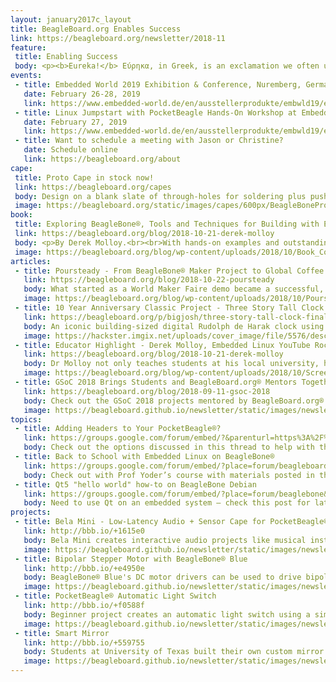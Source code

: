 ```yaml
---
layout: january2017c_layout
title: BeagleBoard.org Enables Success
link: https://beagleboard.org/newsletter/2018-11
feature:
 title: Enabling Success
 body: <p><b>Eureka!</b> Εύρηκα, in Greek, is an exclamation we often use to celebrate the success of a discovery or invention. Its first use is attributed to ancient Greek mathematician and inventor Archimedes.</p><p>One of the greatest feelings an inventor can experience is that moment when something works, when the code is de-bugged, when the pieces come together. Enabling success, supporting invention, and encouraging entrepreneurship is the foundation of the BeagleBoard.org community. Open Source hardware and software is by its very nature a place for creativity to blossom into successful invention.</p><p>We’ve just returned from <a href="https://beagleboard.org/blog/2018-10-18-empowering-innovative-education-celebrating-community-maker-faire-nyc">Maker Faire New York</a>, a great place to interact with creative inventors and educators of all ages, backgrounds, and experience levels. In this month’s dish, learn more about community members who have taken their ideas to great heights, like the <a href="https://beagleboard.org/p/bigjosh/three-story-tall-clock-final-entry-5ab263">three story tall clock</a>, or around the world, like the successful <a href="https://beagleboard.org/blog/2018-10-22-poursteady">coffee equipment company</a> who got their start at a Maker Faire. We celebrate these, and also that spark when a student shouts “Eureka!” after lighting their first LED.<br /><p>Educators, please remember to apply by November 29, 2018 for a free donation of up to 30 <a href="https://beagleboard.org/pocketbeagles-for-your-classroom">PocketBeagles® for your classroom.</a> You can participate by submitting a project. Email me at <a href="christi@beagleboard.org">christi@beagleboard.org</a> for more information.  We look forward to helping you to success.<br>&mdash;<strong>Christine Long</strong>, <em>Executive Director</em></p>
events:
 - title: Embedded World 2019 Exhibition & Conference, Nuremberg, Germany
   date: February 26-28, 2019 
   link: https://www.embedded-world.de/en/ausstellerprodukte/embwld19/exhibitor-38827067/beagleboard-org-foundation
 - title: Linux Jumpstart with PocketBeagle Hands-On Workshop at Embedded World
   date: February 27, 2019 
   link: https://www.embedded-world.de/en/ausstellerprodukte/embwld19/exhibitor-38827067/beagleboard-org-foundation
 - title: Want to schedule a meeting with Jason or Christine?
   date: Schedule online
   link: https://beagleboard.org/about
cape:
 title: Proto Cape in stock now!
 link: https://beagleboard.org/capes
 body: Design on a blank slate of through-holes for soldering plus push buttons, LEDs and I2C.
 image: https://beagleboard.org/static/images/capes/600px/BeagleBoneProtoCapeA2_Top.png
book:
 title: Exploring BeagleBone®, Tools and Techniques for Building with Embedded Linux
 link: https://beagleboard.org/blog/2018-10-21-derek-molloy
 body: <p>By Derek Molloy.<br><br>With hands-on examples and outstanding guidance this book provides detailed instructions for both hardware and software essentials.  From beginner to advanced projects such as IoT and real-time interfacing.</p>
 image: https://beagleboard.org/blog/wp-content/uploads/2018/10/Book_Cover_Shadow_300px.jpg
articles:
 - title: Poursteady - From BeagleBone® Maker Project to Global Coffee Equipment Company
   link: https://beagleboard.org/blog/2018-10-22-poursteady
   body: What started as a World Maker Faire demo became a successful, global, commercial coffee equipment company.  This IoT robotic pour-over coffee machine combines precision motion-control with speed and reliability. 
   image: https://beagleboard.org/blog/wp-content/uploads/2018/10/Poursteady-at-show.png
 - title: 10 Year Anniversary Classic Project - Three Story Tall Clock
   link: https://beagleboard.org/p/bigjosh/three-story-tall-clock-final-entry-5ab263
   body: An iconic building-sized digital Rudolph de Harak clock using 129,600 independent RGB LEDs controlled by 72 BeagleBone® Green boards provides an amazing artistic and engineering feat.
   image: https://hackster.imgix.net/uploads/cover_image/file/5576/descriptive-camera-600px.jpg?auto=compress&w=1600&h=1200&fit=min&fm=jpg
 - title: Educator Highlight - Derek Molloy, Embedded Linux YouTube Rock-Star and Author
   link: https://beagleboard.org/blog/2018-10-21-derek-molloy
   body: Dr Molloy not only teaches students at his local university, he also shares his teaching materials with over one million YouTube viewers.  In this interview, he reveals why and how BeagleBone helps students and instructors succeed.
   image: https://beagleboard.org/blog/wp-content/uploads/2018/10/Screen-Shot-2018-10-19-at-8.33.03-AM.png
 - title: GSoC 2018 Brings Students and BeagleBoard.org® Mentors Together
   link: https://beagleboard.org/blog/2018-09-11-gsoc-2018
   body: Check out the GSoC 2018 projects mentored by BeagleBoard.org® this summer. Students contributed to open source code with BeagleBoot, BoneScript and BeagleBone® UI and PocketBeagle® Speak & Spell projects.
   image: https://beagleboard.github.io/newsletter/static/images/newsletter-2018-09_0002.png
topics:
 - title: Adding Headers to Your PocketBeagle®?
   link: https://groups.google.com/forum/embed/?&parenturl=https%3A%2F%2Fbeagleboard.org%2Fpocket&showsearch=true&showpopout=true&showtabs=true&place=forum/beagleboard#!category-topic/beagleboard/pocketbeagle/Uxx_9ce2YHM
   body: Check out the options discussed in this thread to help with the choices.
 - title: Back to School with Embedded Linux on BeagleBone®
   link: https://groups.google.com/forum/embed/?place=forum/beagleboard&showsearch=true&showpopout=true&showtabs=false&hideforumtitle=true&parenturl=https%3A%2F%2Fbeagleboard.org%2Fdiscuss%2F%3Fplace%3Dtopic%252Fbeagleboard%252FoMCYbQgzjQo%252Fdiscussion#!category-topic/beagleboard/beaglebone-black/XJeKUBAzivI
   body: Check out with Prof Yoder’s course with materials posted in this thread.
 - title: Qt5 "hello world" how-to on BeagleBone Debian
   link: https://groups.google.com/forum/embed/?place=forum/beaglebone&showsearch=true&showpopout=true&showtabs=false&hideforumtitle=true&parenturl=https%3A%2F%2Fbeagleboard.org%2Fdiscuss%2F%3Fplace%3Dtopic%2Fbeagleboard%2FoMCYbQgzjQo%2Fdiscussion#!category-topic/beagleboard/software/bGuAcHm0atc
   body: Need to use Qt on an embedded system – check this post for latest getting started
projects:
 - title: Bela Mini - Low-Latency Audio + Sensor Cape for PocketBeagle®
   link: http://bbb.io/+1615e0
   body: Bela Mini creates interactive audio projects like musical instruments, sound installations & assistive technology.
   image: https://beagleboard.github.io/newsletter/static/images/newsletter-2018-09_0004.jpg
 - title: Bipolar Stepper Motor with BeagleBone® Blue
   link: http://bbb.io/+e4950e
   body: BeagleBone® Blue's DC motor drivers can be used to drive bipolar stepper motors too! Pair them up with a little code for open loop control.
   image: https://beagleboard.github.io/newsletter/static/images/newsletter-2018-09_0005.JPG
 - title: PocketBeagle® Automatic Light Switch
   link: http://bbb.io/+f0588f
   body: Beginner project creates an automatic light switch using a simple servo, PocketBeagle® and PIR motion sensor!
   image: https://beagleboard.github.io/newsletter/static/images/newsletter-2018-09_0006.PNG
 - title: Smart Mirror
   link: http://bbb.io/+559755
   body: Students at University of Texas built their own custom mirror with BeagleBone® Black and parts from the hardware store.
   image: https://beagleboard.github.io/newsletter/static/images/newsletter-2018-09_0007.JPG
---
```

